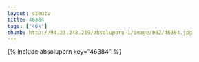 ```yaml
--- 
layout: sieutv
title: 46384
tags: ["46k"]
thumb: http://94.23.248.219/absoluporn-1/image/002/46384.jpg
---
```

{% include absoluporn key="46384" %} 
